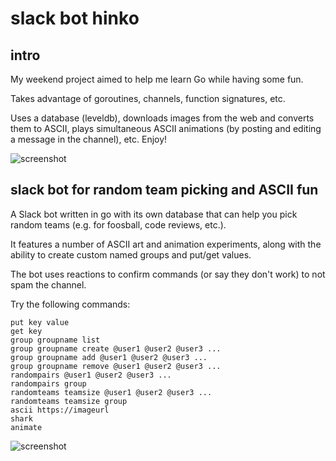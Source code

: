 # slack bot hinko
## intro
My weekend project aimed to help me learn Go while having some fun.

Takes advantage of goroutines, channels, function signatures, etc.

Uses a database (leveldb), downloads images from the web and converts them to ASCII, plays simultaneous ASCII animations (by posting and editing a message in the channel), etc. Enjoy!

![screenshot](https://github.com/tadej/hinko/blob/master/images/hinko-screen-1.png "screenshot")

## slack bot for random team picking and ASCII fun

A Slack bot written in go with its own database that can help you pick random teams (e.g. for foosball, code reviews, etc.).

It features a number of ASCII art and animation experiments, along with the ability to create custom named groups and put/get values.

The bot uses reactions to confirm commands (or say they don't work) to not spam the channel.

Try the following commands:
```help
put key value
get key
group groupname list
group groupname create @user1 @user2 @user3 ...
group groupname add @user1 @user2 @user3 ...
group groupname remove @user1 @user2 @user3 ...
randompairs @user1 @user2 @user3 ...
randompairs group
randomteams teamsize @user1 @user2 @user3 ...
randomteams teamsize group
ascii https://imageurl
shark
animate
```
![screenshot](https://github.com/tadej/hinko/blob/master/images/hinko-screen-2.png "screenshot")
